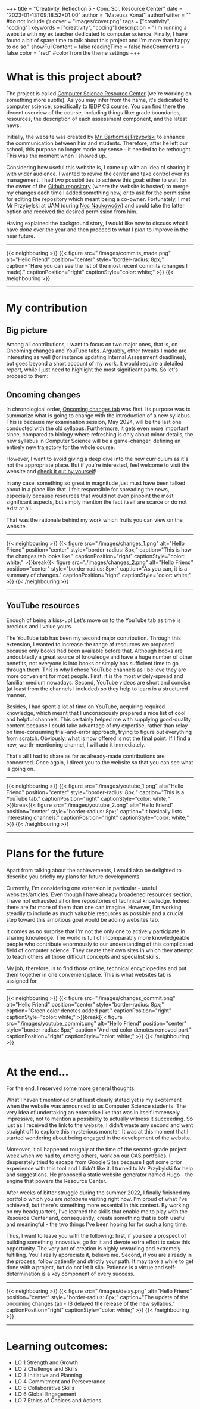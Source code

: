 +++
title = "Creativity. Reflection 5 - Com. Sci. Resource Center"
date = "2023-01-13T09:18:52+01:00"
author = "Mateusz Konat"
authorTwitter = "" #do not include @
cover = "images/cover.png"
tags = ["creativity", "coding"]
keywords = ["creativity", "coding"]
description = "I'm running a website with my ex teacher dedicated to computer science. Finally, I have found a bit of spare time to talk about this project and I'm more than happy to do so."
showFullContent = false
readingTime = false
hideComments = false
color = "red" #color from the theme settings
+++

# What is this project about?
The project is called [Computer Science Resource Center](https://bprzybylski.github.io/IB-CS-GeS/) (we're working on something more subtle). As you may infer from the name, it's dedicated to computer science, specifically to [IBDP CS course](https://www.ibo.org/programmes/diploma-programme/curriculum/sciences/computer-science/). You can find there the decent overview of the course, including things like: grade boundaries, resources, the description of each assessment component, and the latest news.

Initially, the website was created by [Mr. Bartłomiej Przybylski](https://bap.faculty.wmi.amu.edu.pl/en/) to enhance the communication between him and students. Therefore, after he left our school, this purpose no longer made any sense - it needed to be rethought. This was the moment when I showed up. 

Considering how useful this website is, I came up with an idea of sharing it with wider audience. I wanted to revive the center and take control over its management. I had two possibilities to achieve this goal: either to wait for the owner of the [Github repository](https://github.com/bprzybylski/IB-CS-GeS) (where the website is hosted) to merge my changes each time I added something new, or to ask for the permission for editing the repository which meant being a co-owner. Fortunately, I met Mr Przybylski at UAM (during [Noc Naukowców](https://www.poznan.nocnaukowcow.pl)) and could take the latter option and received the desired permission from him.

Having explained the background story, I would like now to discuss what I have _done_ over the year and then proceed to what I _plan_ to improve in the near future.

***
{{< neighbouring >}}
{{< figure src="./images/commits_made.png" alt="Hello Friend" position="center" style="border-radius: 8px;" caption="Here you can see the list of the most recent commits (changes I made)." captionPosition="right" captionStyle="color: white;" >}}
{{< /neighbouring >}}
***

# My contribution
## Big picture
Among all contributions, I want to focus on two major ones, that is, on Oncoming changes and YouTube tabs. Arguably, other tweaks I made are interesting as well (for instance updating Internal Assessment deadlines), but goes beyond a short account of my work. It would require a detailed report, while I just need to highlight the most significant parts. So let's proceed to them:

## Oncoming changes
In chronological order, [Oncoming changes tab](https://bprzybylski.github.io/IB-CS-GeS/general-information/oncoming-changes/) was first. Its purpose was to summarize what is going to change with the introduction of a new syllabus. This is because my examination session, May 2024, will be the last one conducted with the old syllabus. Furthermore, it gets even more important since, compared to biology where refreshing is only about minor details, the new syllabus in Computer Science will be a game-changer, defining an entirely new trajectory for the whole course.

However, I want to avoid giving a deep dive into the new curriculum as it's not the appropriate place. But if you're interested, feel welcome to visit the website and [check it out by yourself](https://bprzybylski.github.io/IB-CS-GeS/general-information/oncoming-changes/)! 

In any case, something so great in magnitude just must have been talked about in a place like that. I felt responsible for spreading the news, especially because resources that would not even pinpoint the most significant aspects, but simply mention the fact itself are scarce or do not exist at all. 

That was the rationale behind my work which fruits you can view on the website.

***
{{< neighbouring >}}
{{< figure src="./images/changes_1.png" alt="Hello Friend" position="center" style="border-radius: 8px;" caption="This is how the changes tab looks like." captionPosition="right" captionStyle="color: white;" >}}break{{< figure src="./images/changes_2.png" alt="Hello Friend" position="center" style="border-radius: 8px;" caption="As you can, it is a summary of changes." captionPosition="right" captionStyle="color: white;" >}}
{{< /neighbouring >}}
***

## YouTube resources
Enough of being a kiss-up! Let's move on to the YouTube tab as time is precious and I value yours.

The YouTube tab has been my second major contribution. Through this extension, I wanted to increase the range of resources we proposed because only books had been available before that. Although books are undoubtedly a great source of knowledge and have a huge number of other benefits, not everyone is into books or simply has sufficient time to go through them. This is why I chose YouTube channels as I believe they are more convenient for most people. First, it is the most widely-spread and familiar medium nowadays. Second, YouTube videos are short and concise (at least from the channels I included) so they help to learn in a structured manner.

Besides, I had spent a lot of time on YouTube, acquiring required knowledge, which meant that I unconsciously prepared a nice list of cool and helpful channels. This certainly helped me with supplying good-quality content because I could take advantage of my expertise, rather than relay on time-consuming trial-and-error approach, trying to figure out everything from scratch. Obviously, what is now offered is not the final point. If I find a new, worth-mentioning channel, I will add it immediately.

That's all I had to share as far as already-made contributions are concerned. Once again, I direct you to the website so that you can see what is going on.

***
{{< neighbouring >}}
{{< figure src="./images/youtube_1.png" alt="Hello Friend" position="center" style="border-radius: 8px;" caption="This is a YouTube tab." captionPosition="right" captionStyle="color: white;" >}}break{{< figure src="./images/youtube_2.png" alt="Hello Friend" position="center" style="border-radius: 8px;" caption="It basically lists interesting channels." captionPosition="right" captionStyle="color: white;" >}}
{{< /neighbouring >}}
***

# Plans for the future
Apart from talking about the achievements, I would also be delighted to describe you briefly my plans for future developments.

Currently, I'm considering one extension in particular - useful websites/articles. Even though I have already broadened resources section, I have not exhausted all online repositories of technical knowledge. Indeed, there are far more of them than one can imagine. However, I'm working steadily to include as much valuable resources as possible and a crucial step toward this ambitious goal would be adding websites tab. 

It comes as no surprise that I'm not the only one to actively participate in sharing knowledge. The world is full of incomparably more knowledgeable people who contribute enormously to our understanding of this complicated field of computer science. They create their own sites in which they attempt to teach others all those difficult concepts and specialist skills. 

My job, therefore, is to find those online, technical encyclopedias and put them together in one convenient place. This is what websites tab is assigned for.


***
{{< neighbouring >}}
{{< figure src="./images/changes_commit.png" alt="Hello Friend" position="center" style="border-radius: 8px;" caption="Green color denotes added part." captionPosition="right" captionStyle="color: white;" >}}break{{< figure src="./images/youtube_commit.png" alt="Hello Friend" position="center" style="border-radius: 8px;" caption="And red color denotes removed part." captionPosition="right" captionStyle="color: white;" >}}
{{< /neighbouring >}}
***

# At the end...
For the end, I reserved some more general thoughts. 

What I haven't mentioned or at least clearly stated yet is my excitement when the website was announced to us Computer Science students. The very idea of undertaking an enterprise like that was in itself immensely impressive, not to mention a possibility to actually witness it succeeding. So just as I received the link to the website, I didn't waste any second and went straight off to explore this mysterious monster. It was at this moment that I started wondering about being engaged in the development of the website. 

Moreover, it all happened roughly at the time of the second-grade project week when we had to, among others, work on our CAS portfolios. I desperately tried to escape from Google Sites because I got some prior experience with this tool and I didn't like it. I turned to Mr Przybylski for help and suggestions. He proposed a static website generator named Hugo - the engine that powers the Resource Center.

After weeks of bitter struggle during the summer 2022, I finally finished my portfolio which you are _notabene_ visiting right now. I'm proud of what I've achieved, but there's something more essential in this context. By working on my headquarters, I've learned the skills that enable me to play with the Resource Center and, consequently, create something that is both useful and meaningful - the two things I've been hoping for for such a long time.

Thus, I want to leave you with the following: first, if you see a prospect of building something innovative, go for it and devote extra effort to seize this opportunity. The very act of creation is highly rewarding and extremely fulfilling. You'll really appreciate it, believe me. Second, if you are already in the process, follow patiently and strictly your path. It may take a while to get done with a project, but do not let it slip. Patience is a virtue and self-determination is a key component of every success.

***
{{< neighbouring >}}
{{< figure src="./images/delay.png" alt="Hello Friend" position="center" style="border-radius: 8px;" caption="The update of the oncoming changes tab - IB delayed the release of the new syllabus." captionPosition="right" captionStyle="color: white;" >}}
{{< /neighbouring >}}
***

# Learning outcomes:
- LO 1 Strength and Growth
- LO 2 Challenge and Skills
- LO 3 Initiative and Planning
- LO 4 Commitment and Perseverance
- LO 5 Collaborative Skills
- LO 6 Global Engagement
- LO 7 Ethics of Choices and Actions

